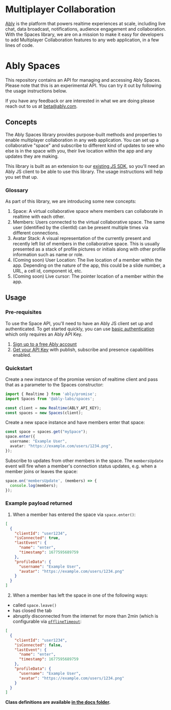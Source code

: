 # Multiplayer Collaboration
[Ably](https://ably.com/) is the platform that powers realtime experiences at scale, including live chat, data broadcast, notifications, audience engagement and collaboration. With the Spaces library, we are on a mission to make it easy for developers to add Multiplayer Collaboration features to any web application, in a few lines of code.

# Ably Spaces

This repository contains an API for managing and accessing Ably Spaces. Please note that this is an experimental API. You can try it out by following the usage instructions below.

If you have any feedback or are interested in what we are doing please reach out to us at [beta@ably.com](mailto:beta@ably.com).

## Concepts
The Ably Spaces library provides purpose-built methods and properties to enable multiplayer collaboration in any web application. You can set up a collaborative "space" and subscribe to different kind of updates to see who else is in the space with you, their live location within the app and any updates they are making.

This library is built as an extension to our [existing JS SDK](https://github.com/ably/ably-js), so you'll need an Ably JS client to be able to use this library. The usage instructions will help you set that up.

### Glossary
As part of this library, we are introducing some new concepts:

1. Space: A virtual collaborative space where members can collaborate in realtime with each other.
2. Members: Users connected to the virtual collaborative space. The same user (identified by the clientId) can be present multiple times via different connections.
3. Avatar Stack: A visual representation of the currently present and recently left list of members in the collaborative space. This is usually presented as a stack of profile pictures or initials along with other profile information such as name or role.
3. (Coming soon) User Location: The live location of a member within the app. Depending on the nature of the app, this could be a slide number, a URL, a cell id, component id, etc.
4. (Coming soon) Live cursor: The pointer location of a member within the app. 


## Usage

### Pre-requisites

To use the Space API, you'll need to have an Ably JS client set up and authenticated. To get started quickly, you can use [basic authentication](https://ably.com/docs/realtime/authentication#basic-authentication) which only requires an Ably API Key. 

1. [Sign up to a free Ably account](https://ably.com/signup)
2. [Get your API Key](https://faqs.ably.com/setting-up-and-managing-api-keys) with publish, subscribe and presence capabilities enabled.

### Quickstart 

Create a new instance of the promise version of realtime client and pass that as a parameter to the Spaces constructor:

```ts
import { Realtime } from 'ably/promise';
import Spaces from '@ably-labs/spaces';

const client = new Realtime(ABLY_API_KEY);
const spaces = new Spaces(client);
```

Create a new space instance and have members enter that space:

```ts
const space = spaces.get("mySpace");
space.enter({
  username: "Example User",
  avatar: "https://example.com/users/1234.png",
});
```

Subscribe to updates from other members in the space. The `membersUpdate` event will fire when a member's connection status updates, e.g. when a member joins or leaves the space:

```ts
space.on('membersUpdate', (members) => {
  console.log(members);
});
```

### Example payload returned

1. When a member has entered the space via `space.enter()`:

```json
[
  {
    "clientId": "user1234",
    "isConnected": true,
    "lastEvent": {
      "name": "enter",
      "timestamp": 1677595689759
    },
    "profileData": {
      "username": "Example User",
      "avatar": "https://example.com/users/1234.png"
    }
  }
]
```

2. When a member has left the space in one of the following ways:
- called `space.leave()`
- has closed the tab
- abruptly disconnected from the internet for more than 2min (which is configurable via [`offlineTimeout`](https://github.com/ably-labs/spaces/blob/main/docs/class-definitions.md#offlinetimeout):

```json
[
  {
    "clientId": "user1234",
    "isConnected": false,
    "lastEvent": {
      "name": "enter",
      "timestamp": 1677595689759
    },
    "profileData": {
      "username": "Example User",
      "avatar": "https://example.com/users/1234.png"
    }
  }
]
```

**Class definitions are available [in the docs folder](/docs/class-definitions.md).**
